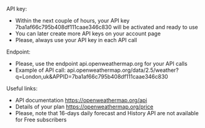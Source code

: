 API key:
- Within the next couple of hours, your API key 7ba1af66c795b408df111caae346c830 will be activated and ready to use
- You can later create more API keys on your account page
- Please, always use your API key in each API call

Endpoint:
- Please, use the endpoint api.openweathermap.org for your API calls
- Example of API call:
api.openweathermap.org/data/2.5/weather?q=London,uk&APPID=7ba1af66c795b408df111caae346c830

Useful links:
- API documentation https://openweathermap.org/api
- Details of your plan https://openweathermap.org/price
- Please, note that 16-days daily forecast and History API are not available for Free subscribers